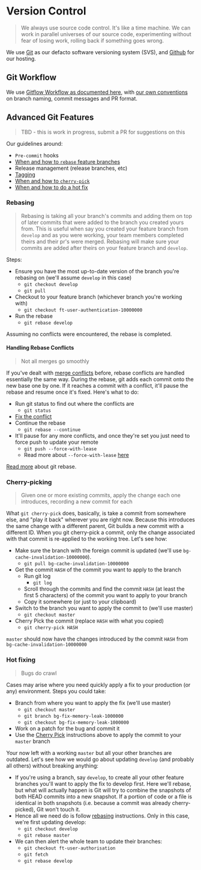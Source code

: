 # Version Control

>We always use source code control. It's like a time machine. We can work in parallel universes of our source code, experimenting without fear of losing work, rolling back if something goes wrong.

We use [Git](https://git-scm.com/) as our defacto software versioning system (SVS), and [Github](https://github.com) for our hosting.

## Git Workflow

We use [Gitflow Workflow as documented here](https://www.atlassian.com/git/tutorials/comparing-workflows/gitflow-workflow), with [our own conventions](../Conventions) on branch naming, commit messages and PR format.

## Advanced Git Features

> TBD - this is work in progress, submit a PR for suggestions on this

Our guidelines around:

- `Pre-commit` hooks
- [When and how to `rebase` feature branches](#rebasing)
- Release management (release branches, etc)
- [Tagging](https://git-scm.com/book/en/v2/Git-Basics-Tagging)
- [When and how to `cherry-pick`](#cherry-picking)
- [When and how to do a hot fix](#hot-fixing)

### Rebasing
>Rebasing is taking all your branch's commits and adding them on top of later commits that were added to the branch you created yours from. This is useful when say you created your feature branch from `develop` and as you were working, your team members completed theirs and their pr's were merged. Rebasing will make sure your commits are added after theirs on your feature branch and `develop`.

Steps:
- Ensure you have the most up-to-date version of the branch you're rebasing on (we'll assume `develop` in this case)
   - `git checkout develop`
   - `git pull`
- Checkout to your feature branch (whichever branch you're working with)
  - `git checkout ft-user-authentication-10000000`
- Run the rebase
  - `git rebase develop`

Assuming no conflicts were encountered, the rebase is completed.

#### Handling Rebase Conflicts
>Not all merges go smoothly

If you've dealt with [merge conflicts](https://help.github.com/articles/resolving-a-merge-conflict-using-the-command-line/) before, rebase conflicts are handled essentially the same way. During the rebase, git adds each commit onto the new base one by one. If it reaches a commit with a conflict, it'll pause the rebase and resume once it's fixed. Here's what to do:
- Run git status to find out where the conflicts are
  - `git status`
- [Fix the conflict](https://help.github.com/articles/resolving-a-merge-conflict-using-the-command-line/#competing-line-change-merge-conflicts)
- Continue the rebase
  - `git rebase --continue`
- It'll pause for any more conflicts, and once they're set you just need to force push to update your remote
  - `git push --force-with-lease`
  - Read more about `--force-with-lease`  [here](https://developer.atlassian.com/blog/2015/04/force-with-lease/)

[Read more](https://git-scm.com/docs/git-rebase) about git rebase.

### Cherry-picking
>Given one or more existing commits, apply the change each one introduces, recording a new commit for each

What `git cherry-pick` does, basically, is take a commit from somewhere else, and "play it back" wherever you are right now. Because this introduces the same change with a different parent, Git builds a new commit with a different ID. When you git cherry-pick a commit, only the change associated with that commit is re-applied to the working tree. Let's see how:
- Make sure the branch with the foreign commit is updated (we'll use `bg-cache-invalidation-10000000`).
  - `git pull bg-cache-invalidation-10000000`
- Get the commit `HASH` of the commit you want to apply to the branch
  - Run git log
    - `git log`
  - Scroll through the commits and find the commit `HASH` (at least the first 5 characters) of the commit you want to apply to your branch
  - Copy it somewhere (or just to your clipboard)
- Switch to the branch you want to apply the commit to (we'll use master)
  - `git checkout master`
- Cherry Pick the commit (replace `HASH` with what you copied)
  - `git cherry-pick HASH`

`master` should now have the changes introduced by the commit `HASH` from `bg-cache-invalidation-10000000`

### Hot fixing
>Bugs do crawl

Cases may arise where you need quickly apply a fix to your production (or any) environment. Steps you could take:
- Branch from where you want to apply the fix (we'll use master)  
  - `git checkout master`
  - `git branch bg-fix-memory-leak-1000000`
  - `git checkout bg-fix-memory-leak-1000000`
- Work on a patch for the bug and commit it
- Use the [Cherry Pick](#cherry-pick) instructions above to apply the commit to your `master` branch

Your now left with a working `master` but all your other branches are outdated. Let's see how we would go about updating `develop` (and probably all others) without breaking anything:
- If you're using a branch, say `develop`, to create all your other feature branches you'll want to apply the fix to develop first. Here we'll rebase, but what will actually happen is Git will try to combine the snapshots of both HEAD commits into a new snapshot. If a portion of code or a file is identical in both snapshots (i.e. because a commit was already cherry-picked), Git won't touch it.
- Hence all we need do is follow [rebasing](#Rebasing) instructions. Only in this case, we're first updating develop:
  - `git checkout develop`
  - `git rebase master`
- We can then alert the whole team to update their branches:
  - `git checkout ft-user-authorisation`
  - `git fetch`
  - `git rebase develop`
